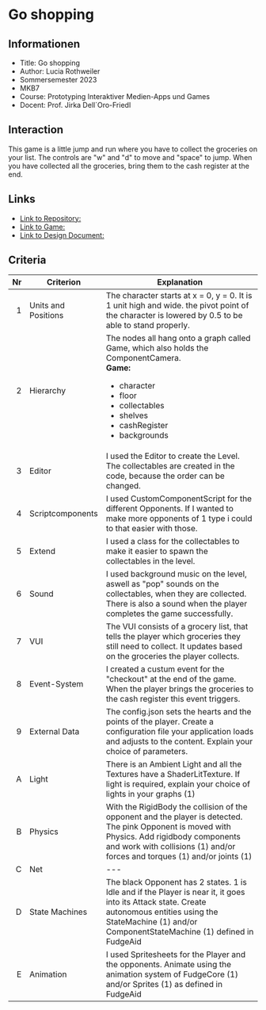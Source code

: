 # Go shopping

## Informationen
* Title: Go shopping
* Author: Lucia Rothweiler 
* Sommersemester 2023
* MKB7
* Course: Prototyping Interaktiver Medien-Apps und Games
* Docent: Prof. Jirka Dell´Oro-Friedl

## Interaction 
This game is a little jump and run where you have to collect the groceries on your list. The controls are "w" and "d" to move and "space" to jump. When you have collected all the groceries, bring them to the cash register at the end.


## Links
* [Link to Repository:](https://github.com/LuciaRot/Prima/tree/main/Endabgabe)
* [Link to Game:](https://luciarot.github.io/Prima/Endabgabe/index.html)
* [Link to Design Document:](https://github.com/LuciaRot/Prima/tree/main/Endabgabe/designDoc.pdf)

## Criteria

| Nr | Criterion           | Explanation                                                                                                                                     |
|---:|---------------------|-------------------------------------------------------------------------------------------------------------------------------------------------|
|  1 | Units and Positions |The character starts at x = 0, y = 0. It is 1 unit high and wide. the pivot point of the character is lowered by 0.5 to be able to stand  properly.                                                             |
|  2 | Hierarchy           | The nodes all hang onto a graph called Game, which also holds the ComponentCamera. <br><b>Game:</b><ul><li>character</li><li>floor</li><li>collectables</li><li>shelves</li><li>cashRegister</li><li>backgrounds</li></ul>                                                               |
|  3 | Editor              | I used the Editor to create the Level. The collectables are created in the code, because the order can be changed.                                                           |
|  4 | Scriptcomponents    | I used CustomComponentScript for the different Opponents. If I wanted to make more opponents of 1 type i could to that easier with those.                                                          |
|  5 | Extend              | I used a class for the collectables to make it easier to spawn the collectables in the level.                       |
|  6 | Sound               | I used background music on the level, aswell as "pop" sounds on the collectables, when they are collected. There is also a sound when the player completes the game successfully.                                            |
|  7 | VUI                 |The VUI consists of a grocery list, that tells the player which groceries they still need to collect. It updates based on the groceries the player collects.                                       |
|  8 | Event-System        |I created a custum event for the "checkout" at the end of the game. When the player brings the groceries to the cash register this event triggers.|
|  9 | External Data       | The config.json sets the hearts and the points of the player.      Create a configuration file your application loads and adjusts to the content. Explain your choice of parameters.                 |
|  A | Light               | There is an Ambient Light and all the Textures have a ShaderLitTexture.        If light is required, explain your choice of lights in your graphs (1)                                                               |
|  B | Physics             | With the RigidBody the collision of the opponent and the player is detected. The  pink Opponent is moved with Physics.       Add rigidbody components and work with collisions (1) and/or forces and torques (1) and/or joints (1)                                 |
|  C | Net                 | ---                                                                                               |
|  D | State Machines      | The black Opponent has 2 states. 1 is Idle and if the Player is near it, it goes into its Attack state.          Create autonomous entities using the StateMachine (1) and/or ComponentStateMachine (1) defined in FudgeAid                         |
|  E | Animation           | I used Spritesheets for the Player and the opponents.       Animate using the animation system of FudgeCore (1) and/or Sprites (1) as defined in FudgeAid   
